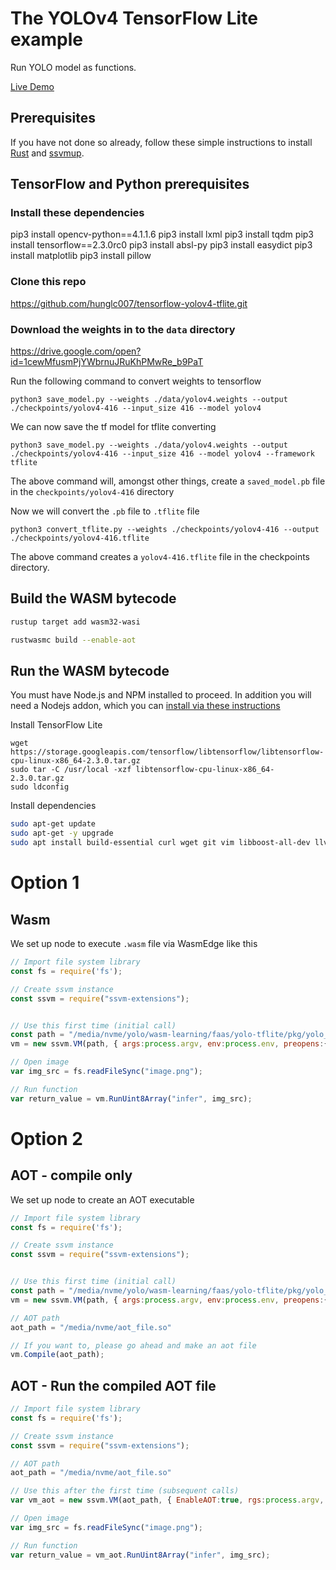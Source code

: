 # The YOLOv4 TensorFlow Lite example

Run YOLO model as functions.

[Live Demo](https://second-state.github.io/wasm-learning/faas/yolo-tflite/html/index.html)

## Prerequisites

If you have not done so already, follow these simple instructions to install [Rust](https://www.rust-lang.org/tools/install) and [ssvmup](https://www.secondstate.io/articles/ssvmup/).

## TensorFlow and Python prerequisites

### Install these dependencies
pip3 install opencv-python==4.1.1.6
pip3 install lxml
pip3 install tqdm
pip3 install tensorflow==2.3.0rc0
pip3 install absl-py
pip3 install easydict
pip3 install matplotlib
pip3 install pillow

### Clone this repo

https://github.com/hunglc007/tensorflow-yolov4-tflite.git

### Download the weights in to the `data` directory

https://drive.google.com/open?id=1cewMfusmPjYWbrnuJRuKhPMwRe_b9PaT


Run the following command to convert weights to tensorflow

```
python3 save_model.py --weights ./data/yolov4.weights --output ./checkpoints/yolov4-416 --input_size 416 --model yolov4
```

We can now save the tf model for tflite converting

```
python3 save_model.py --weights ./data/yolov4.weights --output ./checkpoints/yolov4-416 --input_size 416 --model yolov4 --framework tflite
```

The above command will, amongst other things, create a `saved_model.pb` file in the `checkpoints/yolov4-416` directory

Now we will convert the `.pb` file to `.tflite` file

```
python3 convert_tflite.py --weights ./checkpoints/yolov4-416 --output ./checkpoints/yolov4-416.tflite
```

The above command creates a `yolov4-416.tflite` file in the checkpoints directory.

## Build the WASM bytecode

```bash
rustup target add wasm32-wasi
```

```bash
rustwasmc build --enable-aot
```

## Run the WASM bytecode

You must have Node.js and NPM installed to proceed. In addition you will need a Nodejs addon, which you can [install via these instructions](https://github.com/second-state/wasm-joey/blob/master/documentation/installation.md#ssvm-nodejs-add-on)

Install TensorFlow Lite

```
wget https://storage.googleapis.com/tensorflow/libtensorflow/libtensorflow-cpu-linux-x86_64-2.3.0.tar.gz
sudo tar -C /usr/local -xzf libtensorflow-cpu-linux-x86_64-2.3.0.tar.gz
sudo ldconfig
```

Install dependencies

```bash
sudo apt-get update
sudo apt-get -y upgrade
sudo apt install build-essential curl wget git vim libboost-all-dev llvm-dev liblld-10-dev
```

# Option 1
## Wasm

We set up node to execute `.wasm` file via WasmEdge like this

```javascript
// Import file system library
const fs = require('fs');

// Create ssvm instance
const ssvm = require("ssvm-extensions");


// Use this first time (initial call)
const path = "/media/nvme/yolo/wasm-learning/faas/yolo-tflite/pkg/yolo_tflite_lib_bg.wasm";
vm = new ssvm.VM(path, { args:process.argv, env:process.env, preopens:{"/": "/tmp"} });

// Open image
var img_src = fs.readFileSync("image.png");

// Run function
var return_value = vm.RunUint8Array("infer", img_src);

```

# Option 2
## AOT - compile only

We set up node to create an AOT executable 

```javascript
// Import file system library
const fs = require('fs');

// Create ssvm instance
const ssvm = require("ssvm-extensions");


// Use this first time (initial call)
const path = "/media/nvme/yolo/wasm-learning/faas/yolo-tflite/pkg/yolo_tflite_lib_bg.wasm";
vm = new ssvm.VM(path, { args:process.argv, env:process.env, preopens:{"/": "/tmp"} });

// AOT path
aot_path = "/media/nvme/aot_file.so"

// If you want to, please go ahead and make an aot file
vm.Compile(aot_path);
```

## AOT - Run the compiled AOT file

```javascript
// Import file system library
const fs = require('fs');

// Create ssvm instance
const ssvm = require("ssvm-extensions");

// AOT path
aot_path = "/media/nvme/aot_file.so"

// Use this after the first time (subsequent calls)
var vm_aot = new ssvm.VM(aot_path, { EnableAOT:true, rgs:process.argv, env:process.env, preopens:{"/": "/tmp"} });

// Open image
var img_src = fs.readFileSync("image.png");

// Run function
var return_value = vm_aot.RunUint8Array("infer", img_src);
```